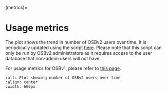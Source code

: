 (metrics)=
# Usage metrics

The plot shows the trend in number of OSBv2 users over time.
It is periodically updated using the script [here](https://github.com/OpenSourceBrain/Documentation/blob/main/scripts/get-user-metrics.py).
Please note that this script can only be run by OSBv2 administrators as it requires access to the user database that non-admin users will not have.

For usage metrics for OSBv1, please refer to [this page](https://v1.opensourcebrain.org/projects#people).

```{figure} ../images/20250724-osb-users-plot.png
:alt: Plot showing number of OSBv2 users over time
:align: center
:width: 600px

```
